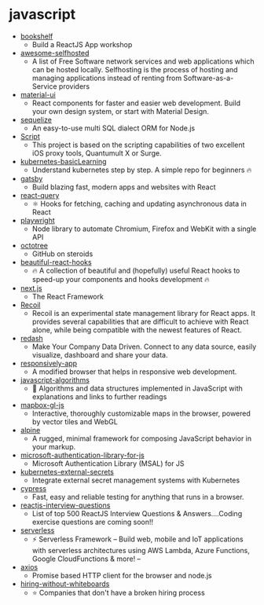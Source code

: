 # javascript
- [bookshelf](https://github.com/kentcdodds/bookshelf)
  - Build a ReactJS App workshop
- [awesome-selfhosted](https://github.com/awesome-selfhosted/awesome-selfhosted)
  - A list of Free Software network services and web applications which can be hosted locally. Selfhosting is the process of hosting and managing applications instead of renting from Software-as-a-Service providers
- [material-ui](https://github.com/mui-org/material-ui)
  - React components for faster and easier web development. Build your own design system, or start with Material Design.
- [sequelize](https://github.com/sequelize/sequelize)
  - An easy-to-use multi SQL dialect ORM for Node.js
- [Script](https://github.com/NobyDa/Script)
  - This project is based on the scripting capabilities of two excellent iOS proxy tools, Quantumult X or Surge.
- [kubernetes-basicLearning](https://github.com/knrt10/kubernetes-basicLearning)
  - Understand kubernetes step by step. A simple repo for beginners 🔥
- [gatsby](https://github.com/gatsbyjs/gatsby)
  - Build blazing fast, modern apps and websites with React
- [react-query](https://github.com/tannerlinsley/react-query)
  - ⚛️ Hooks for fetching, caching and updating asynchronous data in React
- [playwright](https://github.com/microsoft/playwright)
  - Node library to automate Chromium, Firefox and WebKit with a single API
- [octotree](https://github.com/ovity/octotree)
  - GitHub on steroids
- [beautiful-react-hooks](https://github.com/beautifulinteractions/beautiful-react-hooks)
  - 🔥 A collection of beautiful and (hopefully) useful React hooks to speed-up your components and hooks development 🔥
- [next.js](https://github.com/vercel/next.js)
  - The React Framework
- [Recoil](https://github.com/facebookexperimental/Recoil)
  - Recoil is an experimental state management library for React apps. It provides several capabilities that are difficult to achieve with React alone, while being compatible with the newest features of React.
- [redash](https://github.com/getredash/redash)
  - Make Your Company Data Driven. Connect to any data source, easily visualize, dashboard and share your data.
- [responsively-app](https://github.com/manojVivek/responsively-app)
  - A modified browser that helps in responsive web development.
- [javascript-algorithms](https://github.com/trekhleb/javascript-algorithms)
  - 📝 Algorithms and data structures implemented in JavaScript with explanations and links to further readings
- [mapbox-gl-js](https://github.com/mapbox/mapbox-gl-js)
  - Interactive, thoroughly customizable maps in the browser, powered by vector tiles and WebGL
- [alpine](https://github.com/alpinejs/alpine)
  - A rugged, minimal framework for composing JavaScript behavior in your markup.
- [microsoft-authentication-library-for-js](https://github.com/AzureAD/microsoft-authentication-library-for-js)
  - Microsoft Authentication Library (MSAL) for JS
- [kubernetes-external-secrets](https://github.com/godaddy/kubernetes-external-secrets)
  - Integrate external secret management systems with Kubernetes
- [cypress](https://github.com/cypress-io/cypress)
  - Fast, easy and reliable testing for anything that runs in a browser.
- [reactjs-interview-questions](https://github.com/sudheerj/reactjs-interview-questions)
  - List of top 500 ReactJS Interview Questions & Answers....Coding exercise questions are coming soon!!
- [serverless](https://github.com/serverless/serverless)
  - ⚡ Serverless Framework – Build web, mobile and IoT applications with serverless architectures using AWS Lambda, Azure Functions, Google CloudFunctions & more! –
- [axios](https://github.com/axios/axios)
  - Promise based HTTP client for the browser and node.js
- [hiring-without-whiteboards](https://github.com/poteto/hiring-without-whiteboards)
  - ⭐️ Companies that don't have a broken hiring process
